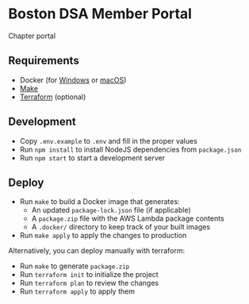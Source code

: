 # Boston DSA Member Portal

Chapter portal


## Requirements

- Docker (for [Windows](https://docs.docker.com/docker-for-windows/) or [macOS](https://docs.docker.com/docker-for-mac/))
- [Make](https://www.gnu.org/software/make/manual/make.html)
- [Terraform](https://terraform.io) (optional)

## Development

- Copy `.env.example` to `.env` and fill in the proper values
- Run `npm install` to install NodeJS dependencies from `package.json`
- Run `npm start` to start a development server

## Deploy

- Run `make` to build a Docker image that generates:
  - An updated `package-lock.json` file (if applicable)
  - A `package.zip` file with the AWS Lambda package contents
  - A `.docker/` directory to keep track of your built images
- Run `make apply` to apply the changes to production

Alternatively, you can deploy manually with terraform:

- Run `make` to generate `package.zip`
- Run `terraform init` to initialize the project
- Run `terraform plan` to review the changes
- Run `terraform apply` to apply them
